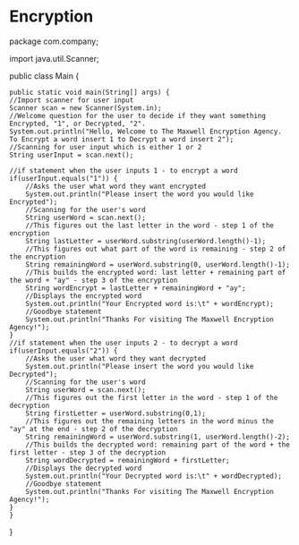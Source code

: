 # Encryption

package com.company;

import java.util.Scanner;

public class Main {

    public static void main(String[] args) {
	//Import scanner for user input
	Scanner scan = new Scanner(System.in);
	//Welcome question for the user to decide if they want something Encrypted, "1", or Decrypted, "2".
	System.out.println("Hello, Welcome to The Maxwell Encryption Agency. To Encrypt a word insert 1 to Decrypt a word insert 2");
	//Scanning for user input which is either 1 or 2
	String userInput = scan.next();

	//if statement when the user inputs 1 - to encrypt a word
	if(userInput.equals("1")) {
		//Asks the user what word they want encrypted
		System.out.println("Please insert the word you would like Encrypted");
		//Scanning for the user's word
		String userWord = scan.next();
		//This figures out the last letter in the word - step 1 of the encryption
		String lastLetter = userWord.substring(userWord.length()-1);
		//This figures out what part of the word is remaining - step 2 of the encryption
		String remainingWord = userWord.substring(0, userWord.length()-1);
		//This builds the encrypted word: last letter + remaining part of the word + "ay" - step 3 of the encryption
		String wordEncrypt = lastLetter + remainingWord + "ay";
		//Displays the encrypted word
		System.out.println("Your Encrypted word is:\t" + wordEncrypt);
		//Goodbye statement
		System.out.println("Thanks For visiting The Maxwell Encryption Agency!");
	}
	//if statement when the user inputs 2 - to decrypt a word
	if(userInput.equals("2")) {
		//Asks the user what word they want decrypted
		System.out.println("Please insert the word you would like Decrypted");
		//Scanning for the user's word
		String userWord = scan.next();
		//This figures out the first letter in the word - step 1 of the decryption
		String firstLetter = userWord.substring(0,1);
		//This figures out the remaining letters in the word minus the "ay" at the end - step 2 of the decryption
		String remainingWord = userWord.substring(1, userWord.length()-2);
		//This builds the decrypted word: remaining part of the word + the first letter - step 3 of the decryption
		String wordDecrypted = remainingWord + firstLetter;
		//Displays the decrypted word
		System.out.println("Your Decrypted word is:\t" + wordDecrypted);
		//Goodbye statement
		System.out.println("Thanks For visiting The Maxwell Encryption Agency!");
	}
	}
}
